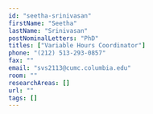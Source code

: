 ```yaml
---
id: "seetha-srinivasan"
firstName: "Seetha"
lastName: "Srinivasan"
postNominalLetters: "PhD"
titles: ["Variable Hours Coordinator"]
phone: "(212) 513-293-0857"
fax: ""
email: "svs2113@cumc.columbia.edu"
room: ""
researchAreas: []
url: ""
tags: []
---
```

